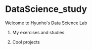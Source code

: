 # DataScience_study
Welcome to Hyunho's Data Science Lab

1) My exercises and studies

2) Cool projects 
